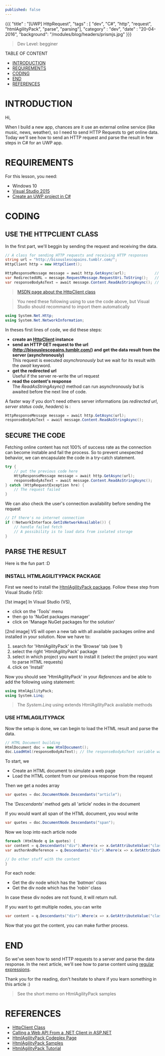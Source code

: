 ```yaml
---
published: false
---
```

{{{ 
    "title"     : "[UWP] HttpRequest", 
    "tags"      : [ "dev", "C#", "http", "request", "htmlAgilityPack", "parse", "parsing"], 
    "category"  : "dev", 
    "date"      : "20-04-2016", 
    "background": "/modules/blog/headers/prismjs.jpg" 
}}}

> Dev Level: begginer

TABLE OF CONTENT

* [INTRODUCTION](#introduction)
* [REQUIREMENTS](#requirements)
* [CODING](#coding)
* [END](#end)
* [REFERENCES](#references)


# INTRODUCTION

Hi,

When I build a new app, chances are it use an external online service (like music, news, weather), so I need to send HTTP Requests to get online data. Today we'll see how to send an HTTP request and parse the result in few steps in C# for an UWP app.

# REQUIREMENTS

For this lesson, you need:
* Windows 10
* [Visual Studio 2015](https://www.microsoft.com/france/visual-studio/)
* [Create an UWP project in C#](https://msdn.microsoft.com/en-us/windows/uwp/get-started/universal-application-platform-guide)

# CODING

## USE THE HTTPCLIENT CLASS

In the first part, we'll beggin by sending the request and receiving the data.

```c#
// A class for sending HTTP requests and receiving HTTP responses
string url = "http://bisouslescopains.tumblr.com/";
HttpClient http = new HttpClient();

HttpResponseMessage message = await http.GetAsync(url);             // get the response asynchronously
var RedirectedURL = message.RequestMessage.RequestUri.ToString();   // get the redirected url
var responseBodyAsText = await message.Content.ReadAsStringAsync(); // get the content's response
```

> [MSDN page about the HttpClient class](https://msdn.microsoft.com/en-us/library/system.net.http.httpclient(v=vs.118).aspx)

> You need these following using to use the code above, but Visual Studio should recommand to import them automatically
```c#
using System.Net.Http;
using System.Net.NetworkInformation;
```

In theses first lines of code, we did these steps:
* __create an [HttpClient](https://msdn.microsoft.com/en-us/library/system.net.http.httpclient(v=vs.118).aspx) instance__
* __send an HTTP GET request to the url (http://bisouslescopains.tumblr.com/) and get the data result from the server (asynchronously)<br/>__
This request is executed _asynchronously_ but we wait for its result with the _await_ keyword.
* __get the redirected url__<br/>
Useful if the server re-write the url request
* __read the content's response__<br/>
The _ReadAsStringAsync()_ method can run asynchronously but is awaited before the next line of code.

A faster way if you don't need others server informations (as _redirected url_, _server status code_, _headers_) is :
```c#
HttpResponseMessage message = await http.GetAsync(url);
responseBodyAsText = await message.Content.ReadAsStringAsync();
```

## SECURE THE CODE

Fetching online content has not 100% of success rate as the connection can become instable and fail the process.
So to prevent unexpected behavior, we can encapsulate the code in a try-catch statement.

```c#
try {
    // put the previous code here
    HttpResponseMessage message = await http.GetAsync(url);
    responseBodyAsText = await message.Content.ReadAsStringAsync();
} catch (HttpRequestException hre) {
    // The request failed
}
```

We can also check the user's connection availability before sending the request

```c#
// If there's no internet connection
if (!NetworkInterface.GetIsNetworkAvailable()) {
    // handle failed fetch 
    // A possibility is to load data from isolated storage
}
```

## PARSE THE RESULT

Here is the fun part :D

### INSTALL HTMLAGILITYPACK PACKAGE

First we need to install the [HtmlAgilityPack package](https://htmlagilitypack.codeplex.com/).
Follow these step from Visual Studio (VS):

[1st image]
In Visual Studio (VS), 

* click on the 'Tools' menu 
* then go to 'NuGet packages manager'
* click on 'Manage NuGet packages for the solution'

[2nd image]
VS will open a new tab with all available packages online and installed in your solution.
Now we have to:

1. search for 'HtmlAgilityPack' in the 'Browse' tab (see 1)
2. select the right 'HtmlAgilityPack' package
3. select in which project you want to install it (select the project you want to parse HTML requests)
4. click on 'Install'

Now you should see 'HtmlAgilityPack' in your _References_ and be able to add the following using statement:

```c#
using HtmlAgilityPack;
using System.Linq;
```

> The _System.Linq_ using extends HtmlAgilityPack available methods


### USE HTMLAGILITYPACK

Now the setup is done, we can begin to load the HTML result and parse the data.

```c#
// HTML Document building
HtmlDocument doc = new HtmlDocument();
doc.LoadHtml(responseBodyAsText); // the responseBodyAsText variable was created before when sending the http request
```

To start, we
* Create an HTML document to simulate a web page
* Load the HTML content from our previous response from the request

Then we get a nodes array
```c#
var quotes = doc.DocumentNode.Descendants("article");
```
The _'Descendants'_ method gets all 'article' nodes in the document

If you would want all span of the HTML document, you woul write
```c#
var quotes = doc.DocumentNode.Descendants("span");
```


Now we loop into each article node

```c#
foreach (HtmlNode q in quotes) {
var content = q.Descendants("div").Where(x => x.GetAttributeValue("class", "") == "batman").FirstOrDefault();
var authorAndReference = q.Descendants("div").Where(x => x.GetAttributeValue("class", "") == "robin").FirstOrDefault();

// Do other stuff with the content
}
```
For each node:
* Get the div node which has the _'batman'_ class
* Get the div node which has the _'robin'_ class

In case these div nodes are not found, it will return null.

If you want to get multiple nodes, you can write

```c#
var content = q.Descendants("div").Where(x => x.GetAttributeValue("class", "") == "batman").ToArray();
```

Now that you got the content, you can make further process.

# END

So we've seen how to send HTTP requests to a server and parse the data response.
In the next article, we'll see how to parse content using [regular expressions](http://www.wikiwand.com/en/Regular_expression).

Thank you for the reading, don't hesitate to share if you learn something in this article :)

> See the short memo on HtmlAgilityPack samples

# REFERENCES
* [HttpClient Class](https://msdn.microsoft.com/en-us/library/system.net.http.httpclient(v=vs.118).aspx)
* [Calling a Web API From a .NET Client in ASP.NET](http://www.asp.net/web-api/overview/advanced/calling-a-web-api-from-a-net-client)
* [HtmlAgilityPack Codeplex Page](https://htmlagilitypack.codeplex.com/)
* [HtmlAgilityPack Samples](http://htmlagilitypack.codeplex.com/wikipage?title=Examples)
* [HtmlAgilityPack Tutorial](http://articles.runtings.co.uk/2009/09/htmlagilitypack-article-series.html)
